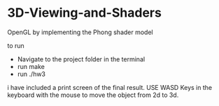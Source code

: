 # 3D-Viewing-and-Shaders
OpenGL by implementing the Phong shader model


to run 

- Navigate to the project folder in the terminal 
- run make
- run ./hw3

i have included a print screen of the final result. USE WASD Keys in the keyboard with 
the mouse to move the object from 2d to 3d. 

